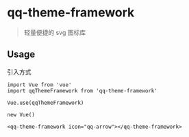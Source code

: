 # qq-theme-framework

> 轻量便捷的 svg 图标库

## Usage

引入方式

```vue
import Vue from 'vue'
import qqThemeFramework from 'qq-theme-framework'

Vue.use(qqThemeFramework)

new Vue()

<qq-theme-framework icon="qq-arrow"></qq-theme-framework>
```
